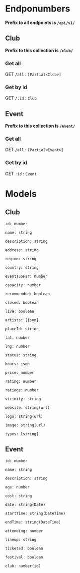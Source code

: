 # Endponumbers

**Prefix to all endpoints is ``/api/v1/``**

## Club

**Prefix to this collection is ``/club/``**

### Get all

GET ``/all`` : ``[Partial<Club>]``

### Get by id

GET ``/:id`` : ``Club``

## Event

**Prefix to this collection is ``/event/``**

### Get all

GET ``/all`` : ``[Partial<Event>]``

### Get by id

GET ``:id`` : ``Event``

# Models

## Club

``id: number``

``name: string``

``description: string``

``address: string``

``region: string``

``country: string``

``eventsSoFar: number``

``capacity: number``

``recommended: boolean``

``closed: boolean``

``live: boolean``

``artists: [json]``

``placeId: string``

``lat: number``

``lng: number``

``status: string``

``hours: json``

``price: number``

``rating: number``

``ratings: number``

``vicinity: string``

``website: string(url)``

``logo: string(url)``

``image: string(url)``

``types: [string]``

## Event

``id: number``

``name: string``

``description: string``

``age: number``

``cost: string``

``date: string(Date)``

``startTime: string(DateTime)``

``endTime: string(DateTime)``

``attending: number``

``lineup: string``

``ticketed: boolean``

``festival: boolean``

``club: number(id)``
